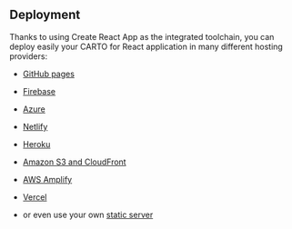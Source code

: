 ## Deployment

Thanks to using Create React App as the integrated toolchain, you can deploy easily your CARTO for React application in many different hosting providers:

* [GitHub pages](https://create-react-app.dev/docs/deployment/#github-pages)
  
* [Firebase](https://create-react-app.dev/docs/deployment/#firebase)
  
* [Azure](https://create-react-app.dev/docs/deployment/#azure)
  
* [Netlify](https://create-react-app.dev/docs/deployment/#netlify)
  
* [Heroku](https://create-react-app.dev/docs/deployment/#heroku)
  
* [Amazon S3 and CloudFront](https://create-react-app.dev/docs/deployment/#s3-and-cloudfront)
  
* [AWS Amplify](https://create-react-app.dev/docs/deployment/#aws-amplify)
  
* [Vercel](https://create-react-app.dev/docs/deployment/#vercel)
  
* or even use your own [static server](https://create-react-app.dev/docs/deployment/#static-server)